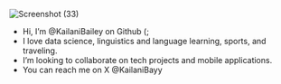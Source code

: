![Screenshot (33)](https://github.com/KailaniBailey/KailaniBailey/assets/158431578/affeaedd-4931-49f6-aa08-fc90fe02f383)
-  Hi, I’m @KailaniBailey on Github (;
-  I love data science, linguistics and language learning, sports, and traveling.
-  I’m looking to collaborate on tech projects and mobile applications.
-  You can reach me on X @KailaniBayy

<!---
KailaniBailey/KailaniBailey is a ✨ special ✨ repository because its `README.md` (this file) appears on your GitHub profile.
You can click the Preview link to take a look at your changes.
--->
